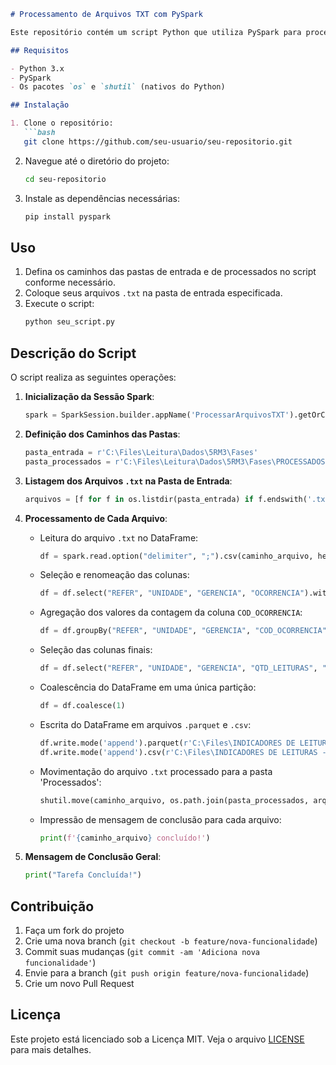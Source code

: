 
```markdown
# Processamento de Arquivos TXT com PySpark

Este repositório contém um script Python que utiliza PySpark para processar arquivos `.txt` de uma pasta, realiza transformações e agrega dados, e salva os resultados em formatos `.parquet` e `.csv`.

## Requisitos

- Python 3.x
- PySpark
- Os pacotes `os` e `shutil` (nativos do Python)

## Instalação

1. Clone o repositório:
   ```bash
   git clone https://github.com/seu-usuario/seu-repositorio.git
   ```
2. Navegue até o diretório do projeto:
   ```bash
   cd seu-repositorio
   ```
3. Instale as dependências necessárias:
   ```bash
   pip install pyspark
   ```

## Uso

1. Defina os caminhos das pastas de entrada e de processados no script conforme necessário.
2. Coloque seus arquivos `.txt` na pasta de entrada especificada.
3. Execute o script:
   ```bash
   python seu_script.py
   ```

## Descrição do Script

O script realiza as seguintes operações:

1. **Inicialização da Sessão Spark**:
   ```python
   spark = SparkSession.builder.appName('ProcessarArquivosTXT').getOrCreate()
   ```

2. **Definição dos Caminhos das Pastas**:
   ```python
   pasta_entrada = r'C:\Files\Leitura\Dados\5RM3\Fases'
   pasta_processados = r'C:\Files\Leitura\Dados\5RM3\Fases\PROCESSADOS'
   ```

3. **Listagem dos Arquivos `.txt` na Pasta de Entrada**:
   ```python
   arquivos = [f for f in os.listdir(pasta_entrada) if f.endswith('.txt')]
   ```

4. **Processamento de Cada Arquivo**:
   - Leitura do arquivo `.txt` no DataFrame:
     ```python
     df = spark.read.option("delimiter", ";").csv(caminho_arquivo, header=True)
     ```
   - Seleção e renomeação das colunas:
     ```python
     df = df.select("REFER", "UNIDADE", "GERENCIA", "OCORRENCIA").withColumnRenamed("OCORRENCIA", "COD_OCORRENCIA")
     ```
   - Agregação dos valores da contagem da coluna `COD_OCORRENCIA`:
     ```python
     df = df.groupBy("REFER", "UNIDADE", "GERENCIA", "COD_OCORRENCIA").agg(count("COD_OCORRENCIA").alias("QTD_LEITURAS"))
     ```
   - Seleção das colunas finais:
     ```python
     df = df.select("REFER", "UNIDADE", "GERENCIA", "QTD_LEITURAS", "COD_OCORRENCIA")
     ```
   - Coalescência do DataFrame em uma única partição:
     ```python
     df = df.coalesce(1)
     ```
   - Escrita do DataFrame em arquivos `.parquet` e `.csv`:
     ```python
     df.write.mode('append').parquet(r'C:\Files\INDICADORES DE LEITURAS - COPASA\DATABASE\indicadores_leituras.parquet')
     df.write.mode('append').csv(r'C:\Files\INDICADORES DE LEITURAS - COPASA\DATABASE\indicadores_leituras.csv')
     ```
   - Movimentação do arquivo `.txt` processado para a pasta 'Processados':
     ```python
     shutil.move(caminho_arquivo, os.path.join(pasta_processados, arquivo))
     ```
   - Impressão de mensagem de conclusão para cada arquivo:
     ```python
     print(f'{caminho_arquivo} concluído!')
     ```

5. **Mensagem de Conclusão Geral**:
   ```python
   print("Tarefa Concluída!")
   ```

## Contribuição

1. Faça um fork do projeto
2. Crie uma nova branch (`git checkout -b feature/nova-funcionalidade`)
3. Commit suas mudanças (`git commit -am 'Adiciona nova funcionalidade'`)
4. Envie para a branch (`git push origin feature/nova-funcionalidade`)
5. Crie um novo Pull Request

## Licença

Este projeto está licenciado sob a Licença MIT. Veja o arquivo [LICENSE](LICENSE) para mais detalhes.
```